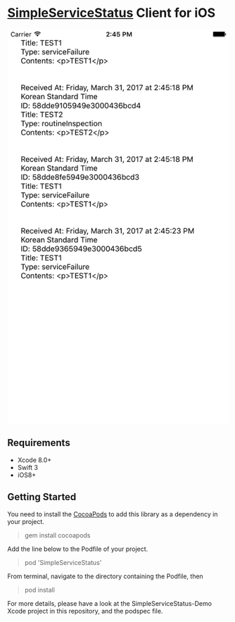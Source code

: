 # [SimpleServiceStatus](https://github.com/ridi/simple-service-status-ios) Client for iOS

![Screenshot of the demo project](screenshot-demo.png)

## Requirements

- Xcode 8.0+
- Swift 3
- iOS8+

## Getting Started

You need to install the [CocoaPods](https://cocoapods.org/) to add this library as a dependency in your project.

> gem install cocoapods

Add the line below to the Podfile of your project.

> pod 'SimpleServiceStatus'

From terminal, navigate to the directory containing the Podfile, then

> pod install

For more details, please have a look at the SimpleServiceStatus-Demo Xcode project in this repository, and the podspec file.
